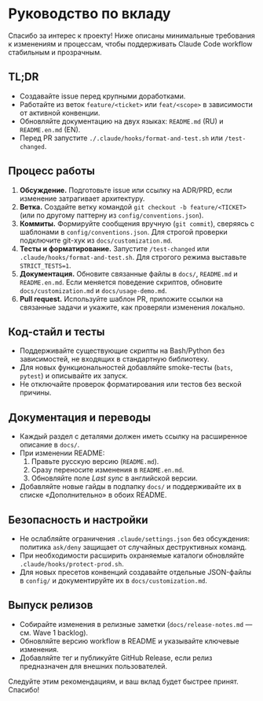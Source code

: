 # Руководство по вкладу

Спасибо за интерес к проекту! Ниже описаны минимальные требования к изменениям и процессам, чтобы поддерживать Claude Code workflow стабильным и прозрачным.

## TL;DR
- Создавайте issue перед крупными доработками.
- Работайте из веток `feature/<ticket>` или `feat/<scope>` в зависимости от активной конвенции.
- Обновляйте документацию на двух языках: `README.md` (RU) и `README.en.md` (EN).
- Перед PR запустите `./.claude/hooks/format-and-test.sh` или `/test-changed`.

## Процесс работы
1. **Обсуждение.** Подготовьте issue или ссылку на ADR/PRD, если изменение затрагивает архитектуру.
2. **Ветка.** Создайте ветку командой `git checkout -b feature/<TICKET>` (или по другому паттерну из `config/conventions.json`).
3. **Коммиты.** Формируйте сообщения вручную (`git commit`), сверяясь с шаблонами в `config/conventions.json`. Для строгой проверки подключите git-хук из `docs/customization.md`.
4. **Тесты и форматирование.** Запустите `/test-changed` или `.claude/hooks/format-and-test.sh`. Для строгого режима выставьте `STRICT_TESTS=1`.
5. **Документация.** Обновите связанные файлы в `docs/`, `README.md` и `README.en.md`. Если меняется поведение скриптов, обновите `docs/customization.md` и `docs/usage-demo.md`.
6. **Pull request.** Используйте шаблон PR, приложите ссылки на связанные задачи и укажите, как проверяли изменения локально.

## Код-стайл и тесты
- Поддерживайте существующие скрипты на Bash/Python без зависимостей, не входящих в стандартную библиотеку.
- Для новых функциональностей добавляйте smoke-тесты (`bats`, `pytest`) и описывайте их запуск.
- Не отключайте проверок форматирования или тестов без веской причины.

## Документация и переводы
- Каждый раздел с деталями должен иметь ссылку на расширенное описание в `docs/`.
- При изменении README:
  1. Правьте русскую версию (`README.md`).
  2. Сразу переносите изменения в `README.en.md`.
  3. Обновляйте поле _Last sync_ в английской версии.
- Добавляйте новые гайды в подпапку `docs/` и поддерживайте их в списке «Дополнительно» в обоих README.

## Безопасность и настройки
- Не ослабляйте ограничения `.claude/settings.json` без обсуждения: политика `ask/deny` защищает от случайных деструктивных команд.
- При необходимости расширить охраняемые каталоги обновляйте `.claude/hooks/protect-prod.sh`.
- Для новых пресетов конвенций создавайте отдельные JSON-файлы в `config/` и документируйте их в `docs/customization.md`.

## Выпуск релизов
- Собирайте изменения в релизные заметки (`docs/release-notes.md` — см. Wave 1 backlog).
- Обновляйте версию workflow в README и указывайте ключевые изменения.
- Добавляйте тег и публикуйте GitHub Release, если релиз предназначен для внешних пользователей.

Следуйте этим рекомендациям, и ваш вклад будет быстрее принят. Спасибо!
